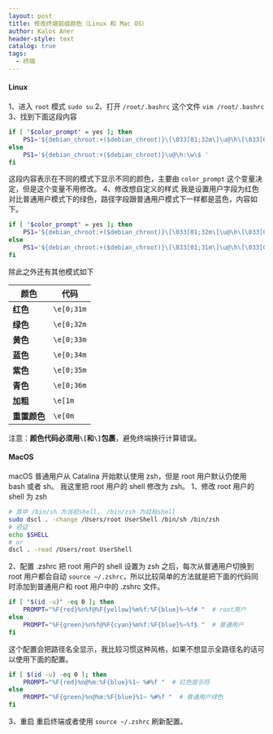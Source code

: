 ```yaml
---
layout: post
title: 修改终端前缀颜色（Linux 和 Mac OS）
author: Kalos Aner
header-style: text
catalog: true
tags:
  - 终端
---
```


#### Linux

1、进入 `root` 模式 `sudo su`
2、打开 `/root/.bashrc` 这个文件 `vim /root/.bashrc`
3、找到下面这段内容

```sh
if [ "$color_prompt" = yes ]; then
	PS1='${debian_chroot:+($debian_chroot)}\[\033[01;32m\]\u@\h\[\033[00m\]:\[\033[01;34m\]\w\[\033[00m\]\$ '
else
	PS1='${debian_chroot:+($debian_chroot)}\u@\h:\w\$ '
fi
```
这段内容表示在不同的模式下显示不同的颜色，主要由 `color_prompt` 这个变量决定，但是这个变量不用修改。
4、修改想自定义的样式
我是设置用户字段为红色对比普通用户模式下的绿色，路径字段跟普通用户模式下一样都是蓝色，内容如下。
```sh
if [ "$color_prompt" = yes ]; then
	PS1='${debian_chroot:+($debian_chroot)}\[\033[01;32m\]\u@\h\[\033[00m\]:\[\033[01;34m\]\w\[\033[00m\]\$ '
else
	PS1='${debian_chroot:+($debian_chroot)}\[\033[01;31m\]\u@\h\[\033[00m\]:\[\033[01;34m\]\w\[\033[00m\]\$ '
fi
```

除此之外还有其他模式如下

| 颜色       | 代码         |
| -------- | --------- |
| **红色**   | `\e[0;31m` |
| **绿色**   | `\e[0;32m` |
| **黄色**   | `\e[0;33m` |
| **蓝色**   | `\e[0;34m` |
| **紫色**   | `\e[0;35m` |
| **青色**   | `\e[0;36m` |
| **加粗**   | `\e[1m`    |
| **重置颜色** | `\e[0m`    |

注意：**颜色代码必须用`\[`和`\]`包裹**，避免终端换行计算错误。

#### MacOS
macOS 普通用户从 Catalina 开始默认使用 zsh，但是 root 用户默认仍使用 bash 或者 sh。
我这里把 root 用户的 shell 修改为 zsh。
1、修改 root 用户的 shell 为 zsh
```sh
# 其中 /bin/sh 为当前shell， /bin/zsh 为目标shell
sudo dscl . -change /Users/root UserShell /bin/sh /bin/zsh
# 验证
echo $SHELL
# or
dscl . -read /Users/root UserShell
```
2、配置 .zshrc
把 root 用户的 shell 设置为 zsh 之后，每次从普通用户切换到 root 用户都会自动 `source ~/.zshrc`，所以比较简单的方法就是把下面的代码同时添加到普通用户和 root 用户中的 .zshrc 文件。
```sh
if [ "$(id -u)" -eq 0 ]; then
    PROMPT="%F{red}%n%f@%F{yellow}%m%f:%F{blue}%~%f# "  # root用户
else
    PROMPT="%F{green}%n%f@%F{cyan}%m%f:%F{blue}%~%f$ "  # 普通用户
fi
```
这个配置会把路径名全显示，我比较习惯这种风格，如果不想显示全路径名的话可以使用下面的配置。
```sh
if [ $(id -u) -eq 0 ]; then
    PROMPT="%F{red}%n@%m:%F{blue}%1~ %#%f "  # 红色提示符
else
    PROMPT="%F{green}%n@%m:%F{blue}%1~ %#%f "  # 普通用户绿色
fi
```
3、重启
重启终端或者使用 `source ~/.zshrc` 刷新配置。